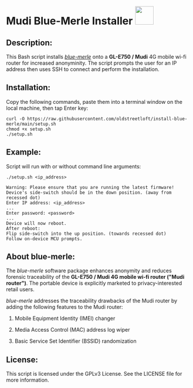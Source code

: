 # Mudi Blue-Merle Installer  <img src="https://user-images.githubusercontent.com/95660759/234453418-60f008a9-632b-4d48-bc9d-218ce659d304.png" width="50" height="50">
## Description:
This Bash script installs *[blue-merle](https://github.com/srlabs/blue-merle)* onto a **GL-E750 / Mudi** 4G mobile wi-fi router for increased anonyminity. The script prompts the user for an IP address then uses SSH to connect and perform the installation.

## Installation:
Copy the following commands, paste them into a terminal window on the local machine, then tap Enter key:
```
curl -O https://raw.githubusercontent.com/oldstreetloft/install-blue-merle/main/setup.sh
chmod +x setup.sh
./setup.sh
```
## Example:
Script will run with or without command line arguments:
```
./setup.sh <ip_address>
```
```
Warning: Please ensure that you are running the latest firmware!
Device's side-switch should be in the down position. (away from recessed dot)
Enter IP address: <ip_address>
...
Enter password: <password>
...
Device will now reboot.
After reboot:
Flip side-switch into the up position. (towards recessed dot)
Follow on-device MCU prompts.
```

## About blue-merle:
The *blue-merle* software package enhances anonymity and reduces forensic traceability of the **GL-E750 / Mudi 4G mobile wi-fi router ("Mudi router")**. The portable device is explicitly marketed to privacy-interested retail users.

*blue-merle* addresses the traceability drawbacks of the Mudi router by adding the following features to the Mudi router:

1.  Mobile Equipment Identity (IMEI) changer

2.  Media Access Control (MAC) address log wiper

3.  Basic Service Set Identifier (BSSID) randomization

## License:
This script is licensed under the GPLv3 License. See the LICENSE file for more information.
